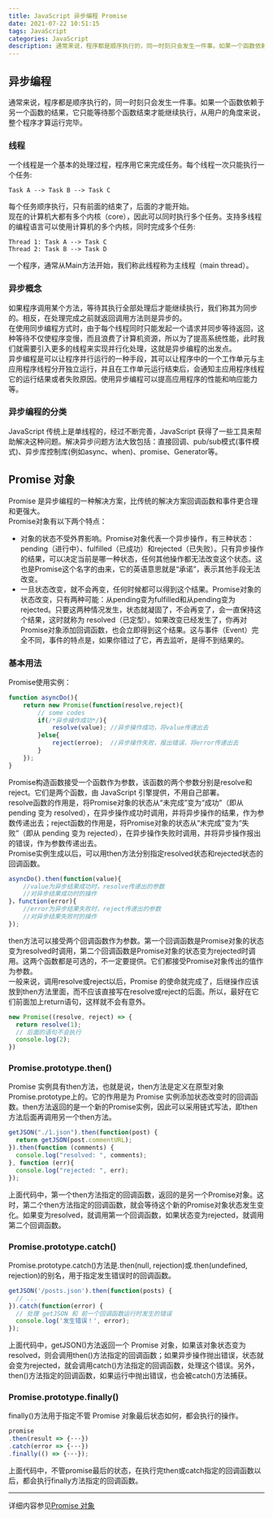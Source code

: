 ```yaml
---
title: JavaScript 异步编程 Promise
date: 2021-07-22 10:51:15
tags: JavaScript
categories: JavaScript
description: 通常来说，程序都是顺序执行的，同一时刻只会发生一件事。如果一个函数依赖于另一个函数的结果，它只能等待那个函数结束才能继续执行，从用户的角度来说，整个程序才算运行完毕。 
---
```


## 异步编程
通常来说，程序都是顺序执行的，同一时刻只会发生一件事。如果一个函数依赖于另一个函数的结果，它只能等待那个函数结束才能继续执行，从用户的角度来说，整个程序才算运行完毕。  
### 线程
一个线程是一个基本的处理过程，程序用它来完成任务。每个线程一次只能执行一个任务:  
```
Task A --> Task B --> Task C  
```
每个任务顺序执行，只有前面的结束了，后面的才能开始。  
现在的计算机大都有多个内核（core），因此可以同时执行多个任务。支持多线程的编程语言可以使用计算机的多个内核，同时完成多个任务: 
```
Thread 1: Task A --> Task C  
Thread 2: Task B --> Task D  
```
一个程序，通常从Main方法开始，我们称此线程称为主线程（main thread）。
### 异步概念
如果程序调用某个方法，等待其执行全部处理后才能继续执行，我们称其为同步的。相反，在处理完成之前就返回调用方法则是异步的。  
在使用同步编程方式时，由于每个线程同时只能发起一个请求并同步等待返回，这种等待不仅使程序变慢，而且浪费了计算机资源，所以为了提高系统性能，此时我们就需要引入更多的线程来实现并行化处理，这就是异步编程的出发点。  
异步编程是可以让程序并行运行的一种手段，其可以让程序中的一个工作单元与主应用程序线程分开独立运行，并且在工作单元运行结束后，会通知主应用程序线程它的运行结果或者失败原因。使用异步编程可以提高应用程序的性能和响应能力等。  
### 异步编程的分类
JavaScript 传统上是单线程的，经过不断完善，JavaScript 获得了一些工具来帮助解决这种问题。解决异步问题方法大致包括：直接回调、pub/sub模式(事件模式)、异步库控制库(例如async、when)、promise、Generator等。  
## Promise 对象
Promise 是异步编程的一种解决方案，比传统的解决方案回调函数和事件更合理和更强大。  
Promise对象有以下两个特点：  
+ 对象的状态不受外界影响。Promise对象代表一个异步操作，有三种状态：pending（进行中）、fulfilled（已成功）和rejected（已失败）。只有异步操作的结果，可以决定当前是哪一种状态，任何其他操作都无法改变这个状态。这也是Promise这个名字的由来，它的英语意思就是“承诺”，表示其他手段无法改变。
+ 一旦状态改变，就不会再变，任何时候都可以得到这个结果。Promise对象的状态改变，只有两种可能：从pending变为fulfilled和从pending变为rejected。只要这两种情况发生，状态就凝固了，不会再变了，会一直保持这个结果，这时就称为 resolved（已定型）。如果改变已经发生了，你再对Promise对象添加回调函数，也会立即得到这个结果。这与事件（Event）完全不同，事件的特点是，如果你错过了它，再去监听，是得不到结果的。

### 基本用法
Promise使用实例：
```js
function asyncDo(){
    return new Promise(function(resolve,reject){
        // some codes
        if(/*异步操作成功*/){
            resolve(value); //异步操作成功，将value传递出去
        }else{
            reject(erroe);  //异步操作失败，报出错误，将error传递出去
        }
    });
}
```
Promise构造函数接受一个函数作为参数，该函数的两个参数分别是resolve和reject。它们是两个函数，由 JavaScript 引擎提供，不用自己部署。  
resolve函数的作用是，将Promise对象的状态从“未完成”变为“成功”（即从 pending 变为 resolved），在异步操作成功时调用，并将异步操作的结果，作为参数传递出去；reject函数的作用是，将Promise对象的状态从“未完成”变为“失败”（即从 pending 变为 rejected），在异步操作失败时调用，并将异步操作报出的错误，作为参数传递出去。  
Promise实例生成以后，可以用then方法分别指定resolved状态和rejected状态的回调函数。  
```js
asyncDo().then(function(value){
    //value为异步结果成功时，resolve传递出的参数
    //对异步结果成功时的操作
}，function(error){
    //error为异步结果失败时，reject传递出的参数
    //对异步结果失败时的操作    
});
```
then方法可以接受两个回调函数作为参数。第一个回调函数是Promise对象的状态变为resolved时调用，第二个回调函数是Promise对象的状态变为rejected时调用。这两个函数都是可选的，不一定要提供。它们都接受Promise对象传出的值作为参数。  
一般来说，调用resolve或reject以后，Promise 的使命就完成了，后继操作应该放到then方法里面，而不应该直接写在resolve或reject的后面。所以，最好在它们前面加上return语句，这样就不会有意外。  
```js
new Promise((resolve, reject) => {
  return resolve(1);
  // 后面的语句不会执行
  console.log(2);
})
```
### Promise.prototype.then()
Promise 实例具有then方法，也就是说，then方法是定义在原型对象Promise.prototype上的。它的作用是为 Promise 实例添加状态改变时的回调函数。then方法返回的是一个新的Promise实例，因此可以采用链式写法，即then方法后面再调用另一个then方法。
```js
getJSON("./1.json").then(function(post) {
  return getJSON(post.commentURL);
}).then(function (comments) {
  console.log("resolved: ", comments);
}, function (err){
  console.log("rejected: ", err);
});
```
上面代码中，第一个then方法指定的回调函数，返回的是另一个Promise对象。这时，第二个then方法指定的回调函数，就会等待这个新的Promise对象状态发生变化。如果变为resolved，就调用第一个回调函数，如果状态变为rejected，就调用第二个回调函数。  
### Promise.prototype.catch()
Promise.prototype.catch()方法是.then(null, rejection)或.then(undefined, rejection)的别名，用于指定发生错误时的回调函数。  
```js
getJSON('/posts.json').then(function(posts) {
  // ...
}).catch(function(error) {
  // 处理 getJSON 和 前一个回调函数运行时发生的错误
  console.log('发生错误！', error);
});
```
上面代码中，getJSON()方法返回一个 Promise 对象，如果该对象状态变为resolved，则会调用then()方法指定的回调函数；如果异步操作抛出错误，状态就会变为rejected，就会调用catch()方法指定的回调函数，处理这个错误。另外，then()方法指定的回调函数，如果运行中抛出错误，也会被catch()方法捕获。  
### Promise.prototype.finally() 
finally()方法用于指定不管 Promise 对象最后状态如何，都会执行的操作。  
```js
promise
.then(result => {···})
.catch(error => {···})
.finally(() => {···});
```
上面代码中，不管promise最后的状态，在执行完then或catch指定的回调函数以后，都会执行finally方法指定的回调函数。
****
详细内容参见[Promise 对象](https://es6.ruanyifeng.com/#docs/promise)
